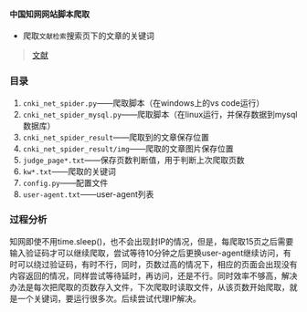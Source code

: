 #### 中国知网网站脚本爬取
- 爬取`文献检索`搜索页下的文章的关键词
> [文献](http://kns.cnki.net/kns/brief/default_result.aspx)

### 目录
1. `cnki_net_spider.py`——爬取脚本（在windows上的vs code运行）
1. `cnki_net_spider_mysql.py`——爬取脚本（在linux运行，并保存数据到mysql数据库）
2. `cnki_net_spider_result`——爬取到的文章保存位置
3. `cnki_net_spider_result/img`——爬取的文章图片保存位置
4. `judge_page*.txt`——保存页数判断值，用于判断上次爬取页数
5. `kw*.txt`——爬取的关键词
6. `config.py`——配置文件
7. `user-agent.txt`——user-agent列表


### 过程分析
知网即使不用time.sleep()，也不会出现封IP的情况，但是，每爬取15页之后需要输入验证码才可以继续爬取，尝试等待10分钟之后更换user-agent继续访问，有时可以绕过验证码，有时不行，同时，页数过高的情况下，相应的页面会出现没有内容返回的情况，同样尝试等待延时，再访问，还是不行。同时效率不够高，解决办法是每次把爬取的页数存入文件，下次爬取时读取文件，从该页数开始爬取，就是一个关键词，要运行很多次。后续尝试代理IP解决。